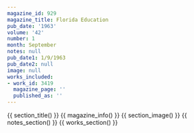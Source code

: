 ```yaml
---
magazine_id: 929
magazine_title: Florida Education
pub_date: '1963'
volume: '42'
number: 1
month: September
notes: null
pub_date1: 1/9/1963
pub_date2: null
image: null
works_included:
- work_id: 3419
  magazine_page: ''
  published_as: ''
---
```


{{ section_title() }}
{{ magazine_info() }}
{{ section_image() }}
{{ notes_section() }}
{{ works_section() }}
